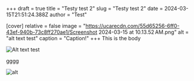 +++
draft = true
title = "Testy test 2"
slug = "Testy test 2"
date = 2024-03-15T21:51:24.388Z
author = "Test"

[cover]
relative = false
image = "https://ucarecdn.com/55d65256-6ff0-43ef-940b-73c8ff270ae1/Screenshot 2024-03-15 at 10.13.52 AM.png"
alt = "alt text test"
caption = "Caption!"
+++
This is the body

![Alt text test](https%3A%2F%2Fucarecdn.com%2Fda16008c-fd45-4116-8810-481ed373ad39%2FScreenshot%202024-03-15%20at%2010.13.52%E2%80%AFAM.png "Yes caption")

gggg







![alt](https://ucarecdn.com/593feef5-1fce-457b-b6cc-9a26a8ff3905/Screenshot%202024-03-15%20at%2010.13.52%20AM.png "capption")
